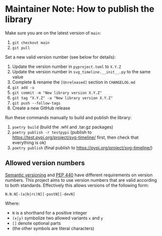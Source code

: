 # Maintainer Note: How to publish the library
Make sure you are on the latest version of `main`:
1. `git checkout main`
2. `git pull`

Set a new valid version number (see below for details):
1. Update the version number in `pyproject.toml` to `X.Y.Z`
2. Update the version number in `svg_timeline.__init__.py` to the same value
3. Complete & rename the `[Unreleased]` section in `CHANGELOG.md`
4. `git add -u`
5. `git commit -m "New library version X.Y.Z"`
6. `git tag "X.Y.Z" -a "New library version X.Y.Z"`
7. `git push --follow-tags`
8. Create a new GitHub release

Run these commands manually to build and publish the library:
1. `poetry build`
   (build the .whl and .tar.gz packages)
2. `poetry publish -r testpypi`
   (publish to https://test.pypi.org/project/svg-timeline/ first, then check that everything is ok)
3. `poetry publish`
   (final publish to https://pypi.org/project/svg-timeline/)


## Allowed version numbers
[Semantic versioning](https://semver.org/) and [PEP 440](https://peps.python.org/pep-0440/#public-version-identifier)
have different requirements on version numbers.
This project aims to use version numbers that are valid according to both standards.
Effectively this allows versions of the following form:
```
N.N.N[-(a|b|rc)N][-postN][-devN]
```

Where:
- `N` is a shorthand for a positive integer
- `(x|y)` symbolize two allowed variants `x` and `y`
- `[]` denote optional parts
- (the other symbols are literal characters)
